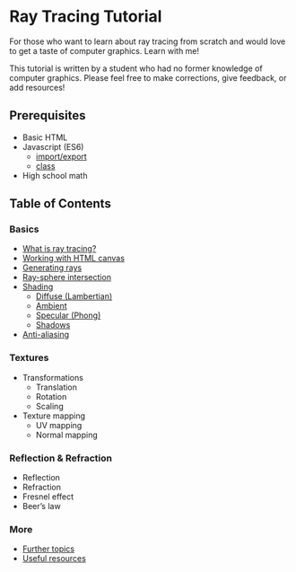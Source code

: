 # Ray Tracing Tutorial
For those who want to learn about ray tracing from scratch and would love to get a taste of computer graphics. Learn with me!

This tutorial is written by a student who had no former knowledge of computer graphics. Please feel free to make corrections, give feedback, or add resources!

## Prerequisites
- Basic HTML
- Javascript (ES6)
    - [import/export](https://javascript.info/import-export)
    - [class](https://www.w3schools.com/js/js_classes.asp)
- High school math

## Table of Contents
### Basics
- [What is ray tracing?](docs/00_what_is_ray_tracing.md)
- [Working with HTML canvas](docs/01_working_with_html_canvas.md)
- [Generating rays](docs/02_generating_rays.md)
- [Ray-sphere intersection](docs/03_ray-sphere_intersection.md)
- [Shading](docs/04_shading.md)
    - [Diffuse (Lambertian)](docs/04_shading.md#diffuse-lambertian)
    - [Ambient](docs/04_shading.md#ambient)
    - [Specular (Phong)](docs/04_shading.md#specular-phong)
    - [Shadows](docs/04_shading.md#shadows)
- [Anti-aliasing](docs/05_anti-aliasing.md)

### Textures
- Transformations
    - Translation
    - Rotation
    - Scaling
- Texture mapping
    - UV mapping
    - Normal mapping

### Reflection & Refraction
- Reflection
- Refraction
- Fresnel effect
- Beer’s law

### More
- [Further topics](docs/further_topics.md)
- [Useful resources](docs/useful_resources.md)
